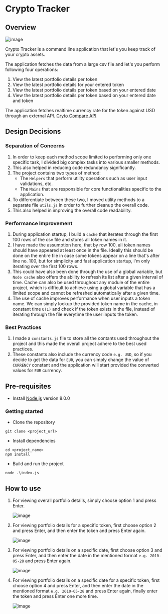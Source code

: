 # Crypto Tracker


## Overview

![image](https://user-images.githubusercontent.com/62833911/192138166-bc9179d5-c306-4454-b566-9d56bbb04704.png)


Crypto Tracker is a command line application that let's you keep track of your crypto assets.

The application fetches the data from a large csv file and let's you perform following four operations:


1. View the latest portfolio details per token
2. View the latest portfolio details for your entered token
3. View the latest portfolio details per token based on your entered date
4. View the latest portfolio details per token based on your entered date and token

The application fetches realtime currency rate for the token against USD through an external API.
[Cryto Compare API](https://min-api.cryptocompare.com/)


## Design Decisions

### Separation of Concerns
1. In order to keep each method scope limited to performing only one specific task, I divided big complex tasks into various smaller methods.
2. This also helped in reducing code redundancy significantly.
3. The project contains two types of method:
    - The `Helpers` that perform utility operations such as user input validations, etc. 
    - The `Mains` that are responsible for core functionalities specific to the application.
4. To differentiate between these two, I moved utility methods to a separate file `utils.js` in order to further cleanup the overall code.
5. This also helped in improving the overall code readability.

### Performance Improvement
1. During application startup, I build a `cache` that iterates through the first 100 rows of the csv file and stores all token names in it.
2. I have made the assumption here, that by row 100, all token names should have appeared at least once in the file. Ideally this should be 
   done on the entire file in case some tokens appear on a line that's after line no. 100, but for simplicity and fast application startup, 
   I'm only iterating over the first 100 rows.
3. This could have also been done through the use of a global variable, but `Node cache` also offers the ability to refresh its list after a
   given interval of time. Cache can also be used throughout any module of the entire project, which is difficult to achieve using a global
   variable that has a limited scope and cannot be refreshed automatically after a given time.
4. The use of cache improves performance when user inputs a token name. We can simply lookup the provided token name in the cache,
   in constant time `O(1)` and check if the token exists in the file, instead of iterating through the file everytime the user inputs the 
   token.
   
### Best Practices
1. I made a `constants.js` file to store all the contants used throughout the project and this made the overall project adhere to the best used
   practices. 
2. These constants also include the currency code `e.g. USD`, so if you decide to get the data for `EUR`, you can simply change the value of
   `CURRENCY` constant and the application will start provided the converted values for `EUR` currency. 


## Pre-requisites

- Install [Node.js](https://nodejs.org/en/) version 8.0.0


### Getting started
- Clone the repository
```
git clone <project_url>
```
- Install dependencies
```
cd <project_name>
npm install
```
- Build and run the project
```
node .\index.js
```


## How to use

1. For viewing overall portfolio details, simply choose option 1 and press Enter.

    ![image](https://user-images.githubusercontent.com/62833911/192340787-2b16871a-8669-4237-96c1-bb287e3b5f2b.png)
2. For viewing portfolio details for a specific token, first choose option 2 and press Enter, and then enter the token and press Enter again.

    ![image](https://user-images.githubusercontent.com/62833911/192340902-bf4c4b5e-1dd6-4676-b4e0-73da6d667eaf.png)
3. For viewing portfolio details on a specific date, first choose option 3 and press Enter, and then enter the date 
in the mentioned format `e.g. 2010-05-28` and press Enter again.

    ![image](https://user-images.githubusercontent.com/62833911/192341073-8d271d90-b54a-4d81-8869-dcb2ad6e0e6f.png)
4. For viewing portfolio details on a specific date for a specific token, first choose option 4 and press Enter, and then enter the date 
in the mentioned format `e.g. 2010-05-28` and press Enter again, finally enter the token and press Enter one more time.

    ![image](https://user-images.githubusercontent.com/62833911/192341516-9ad4a343-5e1b-4ce1-a8fd-6f59c67f1819.png)

